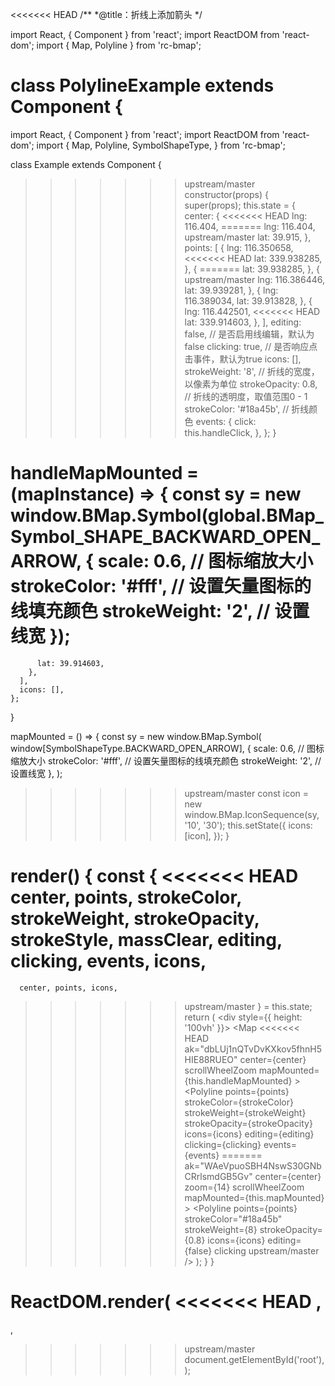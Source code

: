 <<<<<<< HEAD
/**
 *@title：折线上添加箭头
 */

import React, { Component } from 'react';
import ReactDOM from 'react-dom';
import { Map, Polyline } from 'rc-bmap';

class PolylineExample extends Component {
=======
import React, { Component } from 'react';
import ReactDOM from 'react-dom';
import {
  Map,
  Polyline,
  SymbolShapeType,
} from 'rc-bmap';

class Example extends Component {
>>>>>>> upstream/master
  constructor(props) {
    super(props);
    this.state = {
      center: {
<<<<<<< HEAD
        lng: 116.404, 
=======
        lng: 116.404,
>>>>>>> upstream/master
        lat: 39.915,
      },
      points: [
        {
          lng: 116.350658,
<<<<<<< HEAD
          lat: 339.938285,
        }, {
=======
          lat: 39.938285,
        }, 
        {
>>>>>>> upstream/master
          lng: 116.386446,
          lat: 39.939281,
        },
        {
          lng: 116.389034,
          lat: 39.913828,
        },
        {
          lng: 116.442501,
<<<<<<< HEAD
          lat: 339.914603,
        },
      ],
      editing: false, // 是否启用线编辑，默认为false
      clicking: true, // 是否响应点击事件，默认为true
      icons: [],
      strokeWeight: '8', // 折线的宽度，以像素为单位
      strokeOpacity: 0.8, // 折线的透明度，取值范围0 - 1
      strokeColor: '#18a45b', // 折线颜色
      events: {
        click: this.handleClick,
      },
    };
  }

  handleMapMounted = (mapInstance) => {
    const sy = new window.BMap.Symbol(global.BMap_Symbol_SHAPE_BACKWARD_OPEN_ARROW, {
      scale: 0.6, // 图标缩放大小
      strokeColor: '#fff', // 设置矢量图标的线填充颜色
      strokeWeight: '2', // 设置线宽
    });
=======
          lat: 39.914603,
        },
      ],
      icons: [],
    };
  }

  mapMounted = () => {
    const sy = new window.BMap.Symbol(
      window[SymbolShapeType.BACKWARD_OPEN_ARROW], 
      {
        scale: 0.6, // 图标缩放大小
        strokeColor: '#fff', // 设置矢量图标的线填充颜色
        strokeWeight: '2', // 设置线宽
      },
    );
>>>>>>> upstream/master
    const icon = new window.BMap.IconSequence(sy, '10', '30');
    this.setState({
      icons: [icon],
    });
  }

  render() {
    const {
<<<<<<< HEAD
      center, points, strokeColor, strokeWeight, strokeOpacity,
      strokeStyle, massClear, editing, clicking, events, icons,
=======
      center, points, icons,
>>>>>>> upstream/master
    } = this.state;
    return (
      <div style={{ height: '100vh' }}>
        <Map
<<<<<<< HEAD
          ak="dbLUj1nQTvDvKXkov5fhnH5HIE88RUEO"
          center={center}
          scrollWheelZoom
          mapMounted={this.handleMapMounted}
        >
          <Polyline
            points={points}
            strokeColor={strokeColor}
            strokeWeight={strokeWeight}
            strokeOpacity={strokeOpacity}
            icons={icons}
            editing={editing}
            clicking={clicking}
            events={events}
=======
          ak="WAeVpuoSBH4NswS30GNbCRrlsmdGB5Gv"
          center={center}
          zoom={14}
          scrollWheelZoom
          mapMounted={this.mapMounted}
        >
          <Polyline
            points={points}
            strokeColor="#18a45b"
            strokeWeight={8}
            strokeOpacity={0.8}
            icons={icons}
            editing={false}
            clicking
>>>>>>> upstream/master
          />
        </Map>
      </div>
    );
  }
}

ReactDOM.render(
<<<<<<< HEAD
  <PolylineExample />,
=======
  <Example />,
>>>>>>> upstream/master
  document.getElementById('root'),
);
